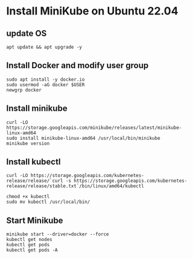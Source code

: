 # Install MiniKube on Ubuntu 22.04

## update OS

	apt update && apt upgrade -y

## Install Docker and modify user group

	sudo apt install -y docker.io
	sudo usermod -aG docker $USER
	newgrp docker


##	Install minikube 

	curl -LO https://storage.googleapis.com/minikube/releases/latest/minikube-linux-amd64
	sudo install minikube-linux-amd64 /usr/local/bin/minikube
	minikube version

##	Install kubectl

	curl -LO https://storage.googleapis.com/kubernetes-release/release/`curl -s https://storage.googleapis.com/kubernetes-release/release/stable.txt`/bin/linux/amd64/kubectl

	chmod +x kubectl
	sudo mv kubectl /usr/local/bin/

## Start Minikube 

	minikube start --driver=docker --force
	kubectl get nodes
	kubectl get pods
	kubectl get pods -A 
	

